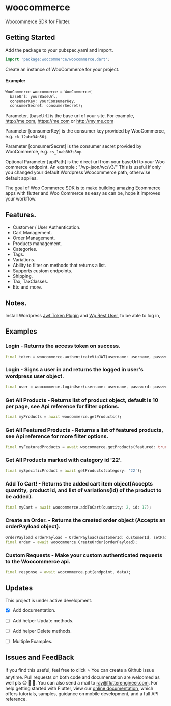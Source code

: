 # woocommerce

Woocommerce SDK for Flutter.

## Getting Started
Add the package to your pubspec.yaml and import.

```dart
import 'package:woocommerce/woocommerce.dart';
```
Create an instance of WooCommerce for your project.
#### Example:

```dart
WooCommerce woocommerce = WooCommerce(
  baseUrl: yourBaseUrl,
  consumerKey: yourConsumerKey,
  consumerSecret: consumerSecret);
```

 Parameter, [baseUrl] is the base url of your site. For example, http://me.com, https://me.com or http://my.me.com

 Parameter [consumerKey] is the consumer key provided by WooCommerce, e.g. `ck_12abc34n56j`.

 Parameter [consumerSecret] is the consumer secret provided by WooCommerce, e.g. `cs_1uab8h3s3op`.

 Optional Parameter [apiPath] is the direct url from your baseUrl to your Woo commerce endpoint.
 An example : "/wp-json/wc/v3/"
 This is useful if only you changed your default Wordpress Woocommerce path, otherwise default applies.

  The goal of Woo Commerce SDK is to make building amazing Ecommerce apps with flutter and Woo Commerce as easy as can be,
  hope it improves your workflow.

## Features.

- Customer / User Authentication.
- Cart Management.
- Order Management.
- Products management.
- Categories.
- Tags.
- Variations.
- Ability to filter on methods that returns a list.
- Supports custom endpoints.
- Shipping.
- Tax, TaxClasses.
- Etc and more.


## Notes.
 Install Wordpress [Jwt Token Plugin](https://wordpress.org/plugins/jwt-authentication-for-wp-rest-api/) and [Wp Rest User](https://en-nz.wordpress.org/plugins/wp-rest-user/), to be able to log in,

## Examples

### Login - Returns the access token on success.

```dart
final token = woocommerce.authenticateViaJWT(username: username, password: password);
```

### Login - Signs a user in and returns the logged in user's wordpress user object.

```dart
final user = woocommerce.loginUser(username: username, password: password);
```

### Get All Products - Returns list of product object, default is 10 per page, see Api reference for filter options.

```dart
final myProducts = await woocommerce.getProducts();
```

### Get All Featured Products - Returns a list of featured products, see Api reference for more filter options.

```dart
final myFeaturedProducts = await woocommerce.getProducts(featured: true);
```

### Get All Products marked with category id '22'.

```dart
final mySpecificProduct = await getProducts(category: '22');
```

### Add To Cart! - Returns the added cart item object(Accepts quantity, product id, and list of variations(id) of the product to be added).

```dart
final myCart = await woocommerce.addToCart(quantity: 2, id: 17);
```

### Create an Order. - Returns the created order object (Accepts an orderPayload object).

```dart
OrderPayload orderPayload = OrderPayload(customerId: customerId, setPaid=true);
final order = await woocommerce.CreateOrder(orderPayload);
```

### Custom Requests - Make your custom authenticated requests to the Woocommerce api.

```dart
final response = await woocommerce.put(endpoint, data);
```

## Updates
This project is under active development.

- [x] Add documentation.
- [ ] Add helper Update methods.
- [ ] Add helper Delete methods.
- [ ] Multiple Examples.


## Issues and FeedBack
If you find this useful, feel free to click :star:
You can create a Github issue anytime. Pull requests on both code and documentation are welcomed as well pls :heart_eyes: :blue_heart: :blue_heart:.
You can also send a mail to ray@flutterengineer.com.
For help getting started with Flutter, view our 
[online documentation](https://flutter.dev/docs), which offers tutorials, 
samples, guidance on mobile development, and a full API reference.
